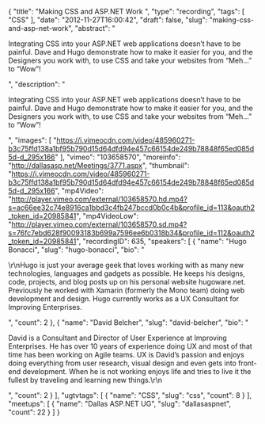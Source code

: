 {
  "title": "Making CSS and ASP.NET Work ",
  "type": "recording",
  "tags": [
    "CSS"
  ],
  "date": "2012-11-27T16:00:42",
  "draft": false,
  "slug": "making-css-and-asp-net-work",
  "abstract": "<p>Integrating CSS into your ASP.NET web applications doesn’t have to be painful. Dave and Hugo demonstrate how to make it easier for you, and the Designers you work with, to use CSS and take your websites from “Meh...” to “Wow”!</p>",
  "description": "<p>Integrating CSS into your ASP.NET web applications doesn’t have to be painful. Dave and Hugo demonstrate how to make it easier for you, and the Designers you work with, to use CSS and take your websites from “Meh...” to “Wow”!</p>",
  "images": [
    "https://i.vimeocdn.com/video/485960271-b3c75ffd138a1bf95b790d15d64dfd94e457c66154de249b78848f65ed085d5d-d_295x166"
  ],
  "vimeo": "103658570",
  "moreinfo": "http://dallasasp.net/Meetings/3771.aspx",
  "thumbnail": "https://i.vimeocdn.com/video/485960271-b3c75ffd138a1bf95b790d15d64dfd94e457c66154de249b78848f65ed085d5d-d_295x166",
  "mp4Video": "http://player.vimeo.com/external/103658570.hd.mp4?s=ac66ee32c74e8916ca1bbd3c4fb247bccd0b0c4b&profile_id=113&oauth2_token_id=20985841",
  "mp4VideoLow": "http://player.vimeo.com/external/103658570.sd.mp4?s=76fc7ebd628f90093183b699a7596ee6b0318b34&profile_id=112&oauth2_token_id=20985841",
  "recordingID": 635,
  "speakers": [
    {
      "name": "Hugo Bonacci",
      "slug": "hugo-bonacci",
      "bio": "<p>\r\nHugo is just your average geek that loves working with as many new technologies, languages and gadgets as possible. He keeps his designs, code, projects, and blog posts up on his personal website hugoware.net. Previously he worked with Xamarin (formerly the Mono team) doing web development and design. Hugo currently works as a UX Consultant for Improving Enterprises.</p>",
      "count": 2
    },
    {
      "name": "David Belcher",
      "slug": "david-belcher",
      "bio": "<p>David is a Consultant and Director of User Experience at Improving Enterprises. He has over 10 years of experience doing UX and most of that time has been working on Agile teams. UX is David’s passion and enjoys doing everything from user research, visual design and even gets into front-end development. When he is not working enjoys life and tries to live it the fullest by traveling and learning new things.\r\n</p>",
      "count": 2
    }
  ],
  "ugtvtags": [
    {
      "name": "CSS",
      "slug": "css",
      "count": 8
    }
  ],
  "meetups": [
    {
      "name": "Dallas ASP.NET UG",
      "slug": "dallasaspnet",
      "count": 22
    }
  ]
}